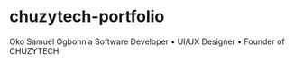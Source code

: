 # chuzytech-portfolio
Oko Samuel Ogbonnia Software Developer • UI/UX Designer • Founder of CHUZYTECH

